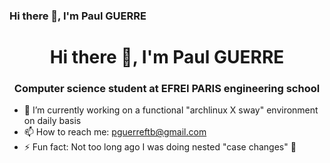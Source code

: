 ### Hi there 👋, I'm Paul GUERRE

<h1 align="center">Hi there 👋, I'm Paul GUERRE</h1>
<h3 align="center">Computer science student at EFREI PARIS engineering school</h3>

- 🔭 I’m currently working on a functional "archlinux X sway" environment on daily basis
- 📫 How to reach me: pguerreftb@gmail.com
- ⚡ Fun fact: Not too long ago I was doing nested "case changes" 🤡

